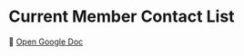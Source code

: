 # Current Member Contact List

📄 [Open Google Doc](https://docs.google.com/spreadsheets/d/1nrN-p0MO3bt3oBCnQdBHa-ln3M_rOmtIplw56Ko3RP8/edit?usp=sharing)
